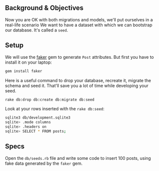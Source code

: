 ## Background & Objectives

Now you are OK with both migrations and models, we'll put ourselves in a real-life scenario
We want to have a dataset with which we can bootstrap our database. It's called a `seed`.

## Setup

We will use the [faker](https://github.com/stympy/faker) gem to generate `Post` attributes.
 But first you have to install it on your laptop:

```bash
gem install faker
```

Here is a useful command to drop your database, recreate it, migrate the schema and seed it.
That'll save you a lot of time while developing your seed.

```bash
rake db:drop db:create db:migrate db:seed
```

Look at your rows inserted with the `rake db:seed`:

```bash
sqlite3 db/development.sqlite3
sqlite> .mode columns
sqlite> .headers on
sqlite> SELECT * FROM posts;
```

## Specs

Open the `db/seeds.rb` file and write some code to insert 100 posts, using
fake data generated by the `faker` gem.
